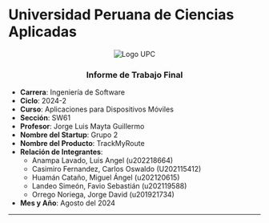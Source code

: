 # Universidad Peruana de Ciencias Aplicadas

<div align="center">
  <img src="https://upload.wikimedia.org/wikipedia/commons/f/fc/UPC_logo_transparente.png" alt="Logo UPC">
</div>

### <center>Informe de Trabajo Final</center>

- **Carrera**: Ingeniería de Software
- **Ciclo**: 2024-2
- **Curso**: Aplicaciones para Dispositivos Móviles
- **Sección**: SW61
- **Profesor**: Jorge Luis Mayta Guillermo
- **Nombre del Startup**: Grupo 2
- **Nombre del Producto**: TrackMyRoute
- **Relación de Integrantes**:
  - Anampa Lavado, Luis Angel (u202218664)
  - Casimiro Fernandez, Carlos Oswaldo (U202115412)
  - Huamán Cataño, Miguel Ángel (u202120615)
  - Landeo Simeón, Favio Sebastián (u202119588)
  - Orrego Noriega, Jorge David (u201921734)
- **Mes y Año**: Agosto del 2024

---
